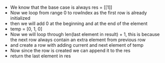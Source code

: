 - We know that the base case is always res = [[1]]
- Now we loop from range 0 to rowIndex as the first row is already initialized
- then we will add 0 at the beginning and at the end of the element
- temp = [0, 1, 0]
- Now we will loop through len(last element in result) + 1, this is because the next row always contain an extra element from previous row
- and create a row with adding current and next element of temp
- Now since the row is created we can append it to the res
- return the last element in res